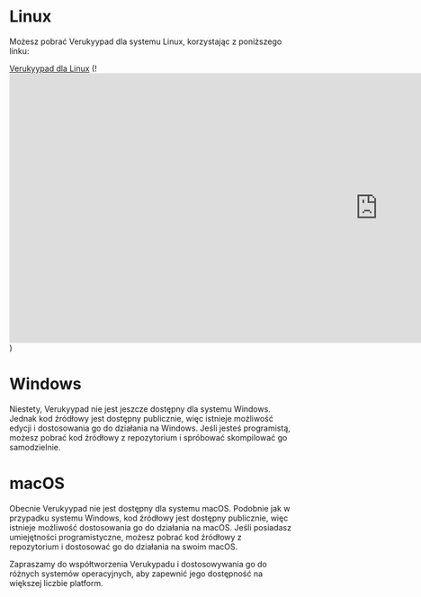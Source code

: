 # Linux

Możesz pobrać Verukyypad dla systemu Linux, korzystając z poniższego linku:

[Verukyypad dla Linux](https://mega.nz/file/OEBFkaDC#qPe1VUh7eLPDWH5_SFE_1HJh2X5YeJyKG8A6EMLxaDo)
(!<iframe width="1310" height="480" src="https://www.youtube.com/embed/CMVGRu9bbvQ" title="VerukyyPad jest do pobrania" frameborder="0" allow="accelerometer; autoplay; clipboard-write; encrypted-media; gyroscope; picture-in-picture; web-share" allowfullscreen></iframe>)
# Windows

Niestety, Verukyypad nie jest jeszcze dostępny dla systemu Windows. Jednak kod źródłowy jest dostępny publicznie, więc istnieje możliwość edycji i dostosowania go do działania na Windows. Jeśli jesteś programistą, możesz pobrać kod źródłowy z repozytorium i spróbować skompilować go samodzielnie.

# macOS

Obecnie Verukyypad nie jest dostępny dla systemu macOS. Podobnie jak w przypadku systemu Windows, kod źródłowy jest dostępny publicznie, więc istnieje możliwość dostosowania go do działania na macOS. Jeśli posiadasz umiejętności programistyczne, możesz pobrać kod źródłowy z repozytorium i dostosować go do działania na swoim macOS.

Zapraszamy do współtworzenia Verukypadu i dostosowywania go do różnych systemów operacyjnych, aby zapewnić jego dostępność na większej liczbie platform.

